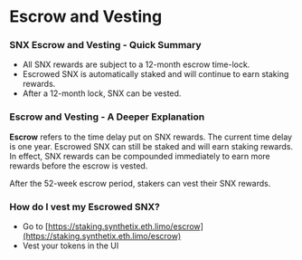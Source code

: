 # Escrow and Vesting

### SNX Escrow and Vesting - Quick Summary

* All SNX rewards are subject to a 12-month escrow time-lock.
* Escrowed SNX is automatically staked and will continue to earn staking rewards.
* After a 12-month lock, SNX can be vested.

### Escrow and Vesting - A Deeper Explanation

**Escrow** refers to the time delay put on SNX rewards. The current time delay is one year. Escrowed SNX can still be staked and will earn staking rewards. In effect, SNX rewards can be compounded immediately to earn more rewards before the escrow is vested.

After the 52-week escrow period, stakers can vest their SNX rewards.

### **How do I vest my Escrowed SNX?**

* Go to [https://staking.synthetix.eth.limo/escrow](https://staking.synthetix.eth.limo/escrow)
* Vest your tokens in the UI
